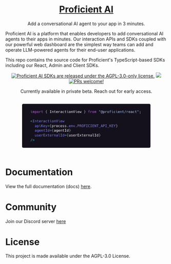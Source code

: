 <h1 align="center">
  <a href="https://proficientai.com">
    Proficient AI
  </a>
</h1>

<p align="center">
  Add a conversational AI agent to your app in 3 minutes.
</p>

Proficient AI is a platform that enables developers to add conversational AI agents to their apps in minutes. Our interaction APIs and SDKs coupled with our powerful web dashboard are the simplest way teams can add and operate LLM-powered agents for their end-user applications.

This repo contains the source code for Proficient's TypeScript-based SDKs including our React, Admin and Client SDKs.

<p align="center">
    <a href="https://github.com/proficientai/js/blob/main/LICENSE">
    <img src="https://img.shields.io/badge/License-AGPL%20v3-blue.svg" alt="Proficient AI SDKs are released under the AGPL-3.0-only license." /></a>
    <a href="https://" alt="Types">
        <img src="https://img.shields.io/npm/types/@proficient/react" /></a>
    <a href="https://github.com/proficientai/js">
    <img src="https://img.shields.io/badge/PRs-welcome-brightgreen.svg" alt="PRs welcome!" /></a>
</p>

<p align="center">
  Currently available in private beta. Reach out for early access.
</p>

<br />

<div align="center">
  <a href="https://proficientai.com">
    <img src="images/interactionview-code.png" style="max-width:400px;" alt="header" />
  </a>
</div>

<br />

# Documentation

View the full documentation (docs) [here](https://docs.proficientai.com).

# Community

Join our Discord server [here](https://discord.gg/DVbwTM8erb)

# License

This project is made available under the AGPL-3.0 License.
